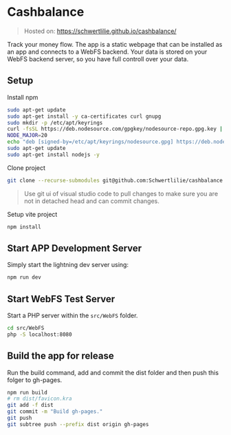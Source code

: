 # Cashbalance

> Hosted on: https://schwertlilie.github.io/cashbalance/

Track your money flow. The app is a static webpage that can be installed as an app and connects to a WebFS backend. Your data is stored on your WebFS backend server, so you have full controll over your data.

## Setup

Install npm
```bash
sudo apt-get update
sudo apt-get install -y ca-certificates curl gnupg
sudo mkdir -p /etc/apt/keyrings
curl -fsSL https://deb.nodesource.com/gpgkey/nodesource-repo.gpg.key | sudo gpg --dearmor -o /etc/apt/keyrings/nodesource.gpg
NODE_MAJOR=20
echo "deb [signed-by=/etc/apt/keyrings/nodesource.gpg] https://deb.nodesource.com/node_$NODE_MAJOR.x nodistro main" | sudo tee /etc/apt/sources.list.d/nodesource.list
sudo apt-get update
sudo apt-get install nodejs -y
```

Clone project
```bash
git clone --recurse-submodules git@github.com:Schwertlilie/cashbalance.git
```
> Use git ui of visual studio code to pull changes to make sure you are not in detached head and can commit changes.

Setup vite project
```bash
npm install
```

## Start APP Development Server

Simply start the lightning dev server using:
```bash
npm run dev
```

## Start WebFS Test Server

Start a PHP server within the `src/WebFS` folder.
```bash
cd src/WebFS
php -S localhost:8080
```

## Build the app for release

Run the build command, add and commit the dist folder and then push this folger to gh-pages.
```bash
npm run build
# rm dist/favicon.kra
git add -f dist
git commit -m "Build gh-pages."
git push
git subtree push --prefix dist origin gh-pages
```
